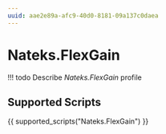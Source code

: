```yaml
---
uuid: aae2e89a-afc9-40d0-8181-09a137c0daea
---
```



# Nateks.FlexGain


<!-- prettier-ignore -->
!!! todo
    Describe *Nateks.FlexGain* profile

## Supported Scripts

{{ supported_scripts("Nateks.FlexGain") }}
